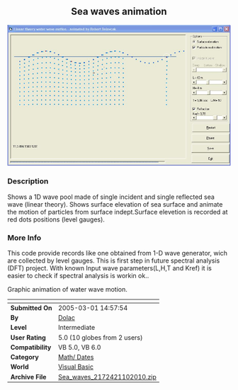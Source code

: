 ﻿<div align="center">

## Sea waves animation

<img src="PIC20101101711586169.jpg">
</div>

### Description

Shows a 1D wave pool made of single incident and single reflected sea wave (linear theory). Shows surface elevation of sea surface and animate the motion of particles from surface indept.Surface elevetion is recorded at red dots positions (level gauges).
 
### More Info
 
This code provide records like one obtained from 1-D wave generator, wich are collected by level gauges. This is first step in future spectral analysis (DFT) project. With known Input wave parameters(L,H,T and Kref) it is easier to check if spectral analysis is workin ok..

Graphic animation of water wave motion.


<span>             |<span>
---                |---
**Submitted On**   |2005-03-01 14:57:54
**By**             |[Dolac](https://github.com/Planet-Source-Code/PSCIndex/blob/master/ByAuthor/dolac.md)
**Level**          |Intermediate
**User Rating**    |5.0 (10 globes from 2 users)
**Compatibility**  |VB 5\.0, VB 6\.0
**Category**       |[Math/ Dates](https://github.com/Planet-Source-Code/PSCIndex/blob/master/ByCategory/math-dates__1-37.md)
**World**          |[Visual Basic](https://github.com/Planet-Source-Code/PSCIndex/blob/master/ByWorld/visual-basic.md)
**Archive File**   |[Sea\_waves\_2172421102010\.zip](https://github.com/Planet-Source-Code/dolac-sea-waves-animation__1-72824/archive/master.zip)








